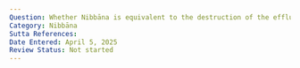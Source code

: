 ```yaml
---
Question: Whether Nibbāna is equivalent to the destruction of the effluents?
Category: Nibbāna
Sutta References:
Date Entered: April 5, 2025
Review Status: Not started
---
```

